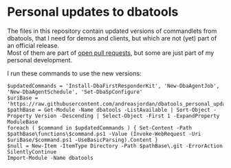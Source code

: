 # Personal updates to dbatools

The files in this repository contain updated versions of commandlets from dbatools, that I need for demos and clients, but which are not (yet) part of an official release.  
Most of them are part of [open pull requests](https://github.com/sqlcollaborative/dbatools/pulls/andreasjordan), but some are just part of my personal development.

I run these commands to use the new versions:

    $updatedCommands = 'Install-DbaFirstResponderKit', 'New-DbaAgentJob', 'New-DbaAgentSchedule', 'Set-DbaSpConfigure'
    $uriBase = 'https://raw.githubusercontent.com/andreasjordan/dbatools_personal_updates/master'
    $pathBase = Get-Module -Name dbatools -ListAvailable | Sort-Object -Property Version -Descending | Select-Object -First 1 -ExpandProperty ModuleBase
    foreach ( $command in $updatedCommands ) { Set-Content -Path $pathBase\functions\$command.ps1 -Value (Invoke-WebRequest -Uri $uriBase/$command.ps1 -UseBasicParsing).Content }
    $null = New-Item -ItemType Directory -Path $pathBase\.git -ErrorAction SilentlyContinue
    Import-Module -Name dbatools
